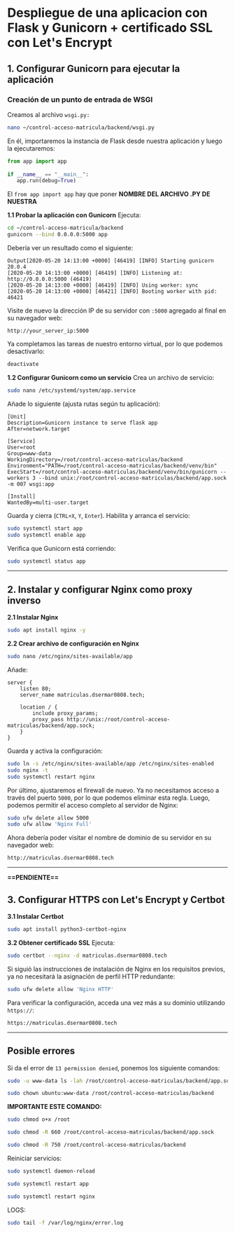 
# Despliegue de una aplicacion con Flask y Gunicorn + certificado SSL con Let's Encrypt

## 1. Configurar Gunicorn para ejecutar la aplicación 

### Creación de un punto de entrada de WSGI

Creamos al archivo `wsgi.py:`

```bash
nano ~/control-acceso-matricula/backend/wsgi.py
```

En él, importaremos la instancia de Flask desde nuestra aplicación y luego la ejecutaremos:

```python
from app import app  
  
if __name__ == "__main__":  
   app.run(debug=True)
```

El `from app import app` hay que poner **NOMBRE DEL ARCHIVO .PY DE NUESTRA**


**1.1 Probar la aplicación con Gunicorn** 
Ejecuta:

```bash
cd ~/control-acceso-matricula/backend
gunicorn --bind 0.0.0.0:5000 app
```

Debería ver un resultado como el siguiente:

```
Output[2020-05-20 14:13:00 +0000] [46419] [INFO] Starting gunicorn 20.0.4
[2020-05-20 14:13:00 +0000] [46419] [INFO] Listening at: http://0.0.0.0:5000 (46419)
[2020-05-20 14:13:00 +0000] [46419] [INFO] Using worker: sync
[2020-05-20 14:13:00 +0000] [46421] [INFO] Booting worker with pid: 46421
```

Visite de nuevo la dirección IP de su servidor con `:5000` agregado al final en su navegador web:

```output
http://your_server_ip:5000
```

Ya completamos las tareas de nuestro entorno virtual, por lo que podemos desactivarlo:

```bash
deactivate
```

**1.2 Configurar Gunicorn como un servicio** 
Crea un archivo de servicio:

```bash
sudo nano /etc/systemd/system/app.service
```

Añade lo siguiente (ajusta rutas según tu aplicación):


```
[Unit]
Description=Gunicorn instance to serve flask app
After=network.target

[Service]
User=root
Group=www-data
WorkingDirectory=/root/control-acceso-matriculas/backend
Environment="PATH=/root/control-acceso-matriculas/backend/venv/bin"
ExecStart=/root/control-acceso-matriculas/backend/venv/bin/gunicorn --workers 3 --bind unix:/root/control-acceso-matriculas/backend/app.sock -m 007 wsgi:app

[Install]
WantedBy=multi-user.target
```

Guarda y cierra (`CTRL+X`, `Y`, `Enter`).
Habilita y arranca el servicio:


```bash
sudo systemctl start app
sudo systemctl enable app
```

Verifica que Gunicorn está corriendo:


```bash
sudo systemctl status app
```


---

## 2. Instalar y configurar Nginx como proxy inverso 

**2.1 Instalar Nginx** 

```bash
sudo apt install nginx -y
```
**2.2 Crear archivo de configuración en Nginx** 

```bash
sudo nano /etc/nginx/sites-available/app
```

Añade:

```
server {
    listen 80;
    server_name matriculas.dsermar0808.tech;

    location / {
        include proxy_params;
        proxy_pass http://unix:/root/control-acceso-matriculas/backend/app.sock;
    }
}
```

Guarda y activa la configuración:


```bash
sudo ln -s /etc/nginx/sites-available/app /etc/nginx/sites-enabled
sudo nginx -t
sudo systemctl restart nginx
```

Por último, ajustaremos el firewall de nuevo. Ya no necesitamos acceso a través del puerto `5000`, por lo que podemos eliminar esta regla. Luego, podemos permitir el acceso completo al servidor de Nginx:

```bash
sudo ufw delete allow 5000
sudo ufw allow 'Nginx Full'
```

Ahora debería poder visitar el nombre de dominio de su servidor en su navegador web:

```
http://matriculas.dsermar0808.tech
```

---

**==PENDIENTE==**
## 3. Configurar HTTPS con Let's Encrypt y Certbot 

**3.1 Instalar Certbot** 

```bash
sudo apt install python3-certbot-nginx
```

**3.2 Obtener certificado SSL** 
Ejecuta:

```bash
sudo certbot --nginx -d matriculas.dsermar0808.tech
```

Si siguió las instrucciones de instalación de Nginx en los requisitos previos, ya no necesitará la asignación de perfil HTTP redundante:

```bash
sudo ufw delete allow 'Nginx HTTP'
```

Para verificar la configuración, acceda una vez más a su dominio utilizando `https://`:

```
https://matriculas.dsermar0808.tech
```


---

## Posible errores

Si da el error de `13 permission denied`, ponemos los siguiente comandos:

```bash
sudo -u www-data ls -lah /root/control-acceso-matriculas/backend/app.sock
```

```bash
sudo chown ubuntu:www-data /root/control-acceso-matriculas/backend
```

 **IMPORTANTE ESTE COMANDO:**
 
```bash
sudo chmod o+x /root 
```

```bash
sudo chmod -R 660 /root/control-acceso-matriculas/backend/app.sock 
```

```bash
sudo chmod -R 750 /root/control-acceso-matriculas/backend
```

Reiniciar servicios:

```bash
sudo systemctl daemon-reload
```

```bash
sudo systemctl restart app
```

```bash
sudo systemctl restart nginx
```

LOGS:

```bash
sudo tail -f /var/log/nginx/error.log
```

